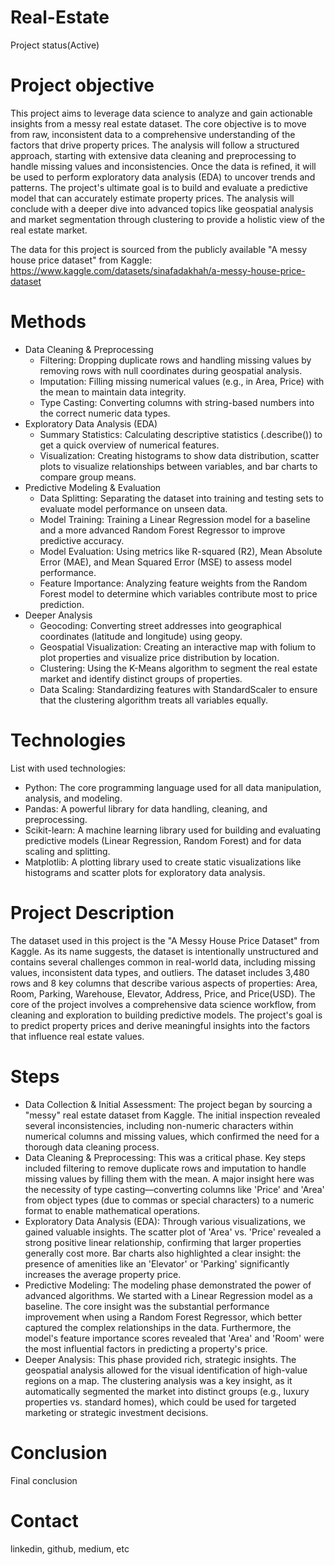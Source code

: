 # Real-Estate
  Project status(Active)

# Project objective
  This project aims to leverage data science to analyze and gain actionable insights from a messy real estate dataset. The core objective is to move from raw, inconsistent data to a comprehensive understanding of the factors that drive property prices. The analysis will follow a structured approach, starting with extensive data cleaning and preprocessing to handle missing values and inconsistencies. Once the data is refined, it will be used to perform exploratory data analysis (EDA) to uncover trends and patterns. The project's ultimate goal is to build and evaluate a predictive model that can accurately estimate property prices. The analysis will conclude with a deeper dive into advanced topics like geospatial analysis and market segmentation through clustering to provide a holistic view of the real estate market.

  The data for this project is sourced from the publicly available "A messy house price dataset" from Kaggle:
  https://www.kaggle.com/datasets/sinafadakhah/a-messy-house-price-dataset

# Methods
  - Data Cleaning & Preprocessing
    - Filtering: Dropping duplicate rows and handling missing values by removing rows with null coordinates during geospatial analysis.
    - Imputation: Filling missing numerical values (e.g., in Area, Price) with the mean to maintain data integrity.
    - Type Casting: Converting columns with string-based numbers into the correct numeric data types.
  - Exploratory Data Analysis (EDA)
    - Summary Statistics: Calculating descriptive statistics (.describe()) to get a quick overview of numerical features.
    - Visualization: Creating histograms to show data distribution, scatter plots to visualize relationships between variables, and bar charts to compare group means.
  - Predictive Modeling & Evaluation
    - Data Splitting: Separating the dataset into training and testing sets to evaluate model performance on unseen data.
    - Model Training: Training a Linear Regression model for a baseline and a more advanced Random Forest Regressor to improve predictive accuracy.
    - Model Evaluation: Using metrics like R-squared (R2), Mean Absolute Error (MAE), and Mean Squared Error (MSE) to assess model performance.
    - Feature Importance: Analyzing feature weights from the Random Forest model to determine which variables contribute most to price prediction.
  - Deeper Analysis
    - Geocoding: Converting street addresses into geographical coordinates (latitude and longitude) using geopy.
    - Geospatial Visualization: Creating an interactive map with folium to plot properties and visualize price distribution by location.
    - Clustering: Using the K-Means algorithm to segment the real estate market and identify distinct groups of properties.
    - Data Scaling: Standardizing features with StandardScaler to ensure that the clustering algorithm treats all variables equally.

# Technologies 
  List with used technologies:
  - Python: The core programming language used for all data manipulation, analysis, and modeling.
  - Pandas: A powerful library for data handling, cleaning, and preprocessing.
  - Scikit-learn: A machine learning library used for building and evaluating predictive models (Linear Regression, Random Forest) and for data scaling and splitting.
  - Matplotlib: A plotting library used to create static visualizations like histograms and scatter plots for exploratory data analysis.

# Project Description
  The dataset used in this project is the "A Messy House Price Dataset" from Kaggle. As its name suggests, the dataset is intentionally unstructured and contains several challenges common in real-world data, including missing values, inconsistent data types, and outliers. The dataset includes 3,480 rows and 8 key columns that describe various aspects of properties: Area, Room, Parking, Warehouse, Elevator, Address, Price, and Price(USD). The core of the project involves a comprehensive data science workflow, from cleaning and exploration to building predictive models. The project's goal is to predict property prices and derive meaningful insights into the factors that influence real estate values.

# Steps
  - Data Collection & Initial Assessment: The project began by sourcing a "messy" real estate dataset from Kaggle. The initial inspection revealed several inconsistencies, including non-numeric characters within numerical columns and missing values, which confirmed the need for a thorough data cleaning process.
  - Data Cleaning & Preprocessing: This was a critical phase. Key steps included filtering to remove duplicate rows and imputation to handle missing values by filling them with the mean. A major insight here was the necessity of type casting—converting columns like 'Price' and 'Area' from object types (due to commas or special characters) to a numeric format to enable mathematical operations.
  - Exploratory Data Analysis (EDA): Through various visualizations, we gained valuable insights. The scatter plot of 'Area' vs. 'Price' revealed a strong positive linear relationship, confirming that larger properties generally cost more. Bar charts also highlighted a clear insight: the presence of amenities like an 'Elevator' or 'Parking' significantly increases the average property price.
  - Predictive Modeling: The modeling phase demonstrated the power of advanced algorithms. We started with a Linear Regression model as a baseline. The core insight was the substantial performance improvement when using a Random Forest Regressor, which better captured the complex relationships in the data. Furthermore, the model's feature importance scores revealed that 'Area' and 'Room' were the most influential factors in predicting a property's price.
  - Deeper Analysis: This phase provided rich, strategic insights. The geospatial analysis allowed for the visual identification of high-value regions on a map. The clustering analysis was a key insight, as it automatically segmented the market into distinct groups (e.g., luxury properties vs. standard homes), which could be used for targeted marketing or strategic investment decisions.

# Conclusion
  Final conclusion
  
# Contact
  linkedin, github, medium, etc 
